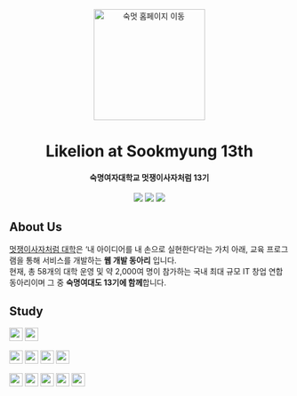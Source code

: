 <div align="center">
<a href="https://github.com/Likelion-at-SMWU-13th/smwu-likelion-13th">
<img width="200px" src="https://github.com/user-attachments/assets/f9cbf4b0-594b-42a2-8dbd-fc72942595b2" alt="숙멋 홈페이지 이동"/>
</a>

# Likelion at Sookmyung 13th

#### 숙명여자대학교 멋쟁이사자처럼 13기

[![](https://img.shields.io/badge/SookmyungLikelion-003087?style=flat&logo=nixos&logoColor=white)](http://smwulion.com/) 
[![](https://img.shields.io/badge/sookmyung@likelion.org-D14836?style=flat&logo=gmail&logoColor=white)](mailto:sookmyung@likelion.org)
[![](https://img.shields.io/badge/sookmyung_likelion-E4405F?style=flat&logo=instagram&logoColor=white)](https://www.instagram.com/sookmyung_likelion/)

</div>

## About Us
[멋쟁이사자처럼 대학](https://likelion.university/)은 ‘내 아이디어를 내 손으로 실현한다’라는 가치 아래, 교육 프로그램을 통해 서비스를 개발하는 **웹 개발 동아리** 입니다. <br/>
현재, 총 58개의 대학 운영 및 약 2,000여 명이 참가하는 국내 최대 규모 IT 창업 연합 동아리이며 그 중 **숙명여대도 13기에 함께**합니다. <br/>



## Study
<img src="https://img.shields.io/badge/Figma-5E5E5E?style=flat&logo=figma&logoColor=white" height="24"> <img src="https://img.shields.io/badge/Notion-000000?style=flat&logo=Notion&logoColor=white" height="24">
<br>

<img src="https://img.shields.io/badge/html-E34F26?style=flat&logo=html5&logoColor=white" height="24"> <img src="https://img.shields.io/badge/CSS-1572B6?style=flat&logo=css3&logoColor=white" height="24"> <img src="https://img.shields.io/badge/JavaScript-F7DF1E?style=flat&logo=JavaScript&logoColor=white" height="24"> <img src="https://img.shields.io/badge/react-61DAFB?style=flat&logo=react&logoColor=white" height="24"> <br>

<img src="https://img.shields.io/badge/Java-007396.svg?&style=flat&logo=Java&logoColor=white" height="24"> <img src="https://img.shields.io/badge/spring boot-6DB33F?style=flat&logo=spring&logoColor=white" height="24"> <img src="https://img.shields.io/badge/Python-3776AB?style=flat&logo=python&logoColor=white" height="24"> <img src="https://img.shields.io/badge/Django-092E20?style=flat&logo=django&logoColor=white" height="24"> <img src="https://img.shields.io/badge/Amazon_AWS-232F3E?style=flat&logo=amazon-aws&logoColor=white" height="24">


